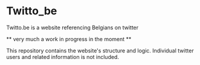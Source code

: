 # Twitto_be #

Twitto.be is a website referencing Belgians on twitter

** very much a work in progress in the moment **


This repository contains the website's structure and logic. Individual twitter users and related information is not included.
